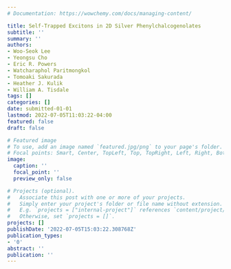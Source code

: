 ```yaml
---
# Documentation: https://wowchemy.com/docs/managing-content/

title: Self-Trapped Excitons in 2D Silver Phenylchalcogenolates
subtitle: ''
summary: ''
authors:
- Woo-Seok Lee
- Yeongsu Cho
- Eric R. Powers
- Watcharaphol Paritmongkol
- Tomoaki Sakurada
- Heather J. Kulik
- William A. Tisdale
tags: []
categories: []
date: submitted-01-01
lastmod: 2022-07-05T11:03:22-04:00
featured: false
draft: false

# Featured image
# To use, add an image named `featured.jpg/png` to your page's folder.
# Focal points: Smart, Center, TopLeft, Top, TopRight, Left, Right, BottomLeft, Bottom, BottomRight.
image:
  caption: ''
  focal_point: ''
  preview_only: false

# Projects (optional).
#   Associate this post with one or more of your projects.
#   Simply enter your project's folder or file name without extension.
#   E.g. `projects = ["internal-project"]` references `content/project/deep-learning/index.md`.
#   Otherwise, set `projects = []`.
projects: []
publishDate: '2022-07-05T15:03:22.308768Z'
publication_types:
- '0'
abstract: ''
publication: ''
---
```

